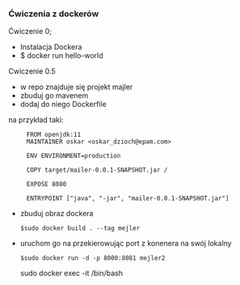### Ćwiczenia z dockerów

Ćwiczenie 0;
 -   Instalacja Dockera
  -  $ docker run hello-world
 

 Cwiczenie 0.5
 - w repo znajduje się projekt majler
 - zbuduj go mavenem
 - dodaj do niego Dockerfile
 
 na przykład taki:
 
         FROM openjdk:11
         MAINTAINER oskar <oskar_dzioch@epam.com>
         
         ENV ENVIRONMENT=production
         
         COPY target/mailer-0.0.1-SNAPSHOT.jar /
         
         EXPOSE 8080
         
         ENTRYPOINT ["java", "-jar", "mailer-0.0.1-SNAPSHOT.jar"]
       
   
   - zbuduj obraz dockera
    

         $sudo docker build . --tag mejler
         
   - uruchom go na przekierowując port z konenera na swój lokalny

         $sudo docker run -d -p 8000:8081 mejler2
      
      sudo docker exec -it <container name> /bin/bash
      















